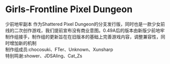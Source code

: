 Girls-Frontline Pixel Dungeon
=======================
少前地牢副本
作为Shattered Pixel Dungeon的分支发行版，同时也是一款少女前线的二次创作游戏，我们提前宣布没有商业意图。0.49A后的版本由新版少前地牢制作组接手，制作组的更新旨在在旧版本的基础上完善游戏内容，调整兼容性，同时增加新的机制<br/>
制作组成员:chocosuki、FTer、Unknown、Xunsharp<br/>
特别鸣谢:shower、JDSAling、Cat_Zs<br/>
